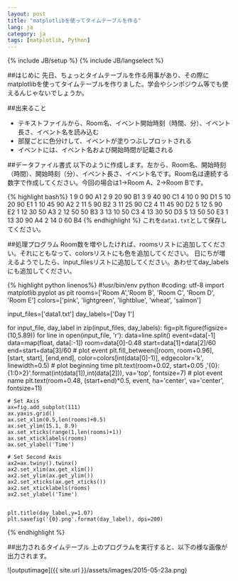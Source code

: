 ```yaml
---
layout: post
title: "matplotlibを使ってタイムテーブルを作る"
lang: ja
category: ja
tags: [matplotlib, Python]
---
```

{% include JB/setup %}
{% include JB/langselect %}

<!--Generate timetable using matplotlib-->

##はじめに
先日、ちょっとタイムテーブルを作る用事があり、その際にmatplotlibを使ってタイムテーブルを作りました。学会やシンポジウム等でも使えるんじゃないでしょうか。

##出来ること

* テキストファイルから、Room名、イベント開始時刻（時間、分）、イベント長さ、イベント名を読み込む
* 部屋ごとに色分けして、イベントが塗りつぶしプロットされる
* イベントには、イベント名および開始時間が記載される

##データファイル書式
以下のように作成します。左から、Room名、開始時刻（時間）、開始時刻（分）、イベント長さ、イベント名です。Room名は連続する数字で作成してください。今回の場合は1->Room A、2->Room Bです。

{% highlight bash%}
1	9	0	90	A1
2	9	20	90	B1
3	9	40	90	C1
4	10	0	90	D1
5	10	20	90	E1
1	10	45	90	A2
2	11	5	90	B2
3	11	25	90	C2
4	11	45	90	D2
5	12	5	90	E2
1	12	30	50	A3
2	12	50	50	B3
3	13	10	50	C3
4	13	30	50	D3
5	13	50	50	E3
1	13	30	90	A4
2	14	0	60	B4
{% endhighlight %}
これを``data1.txt``として保存してください。

##処理プログラム
Room数を増やしたければ、roomsリストに追加してください。それにともなって、colorsリストにも色を追加してください。
日にちが増えるようでしたら、input_filesリストに追加してください。あわせてday_labelsにも追加してください。

{% highlight python linenos%}
#!usr/bin/env python
#coding: utf-8
import matplotlib.pyplot as plt
rooms=['Room A','Room B', 'Room C', 'Room D', 'Room E']
colors=['pink', 'lightgreen', 'lightblue', 'wheat', 'salmon']

input_files=['data1.txt']
day_labels=['Day 1']


for input_file, day_label in zip(input_files, day_labels):
    fig=plt.figure(figsize=(10,5.89))
    for line in open(input_file, 'r'):
        data=line.split()
        event=data[-1]
        data=map(float, data[:-1])
        room=data[0]-0.48
        start=data[1]+data[2]/60
        end=start+data[3]/60
        # plot event
        plt.fill_between([room, room+0.96], [start, start], [end,end], color=colors[int(data[0]-1)], edgecolor='k', linewidth=0.5)
        # plot beginning time
        plt.text(room+0.02, start+0.05 ,'{0}:{1:0>2}'.format(int(data[1]),int(data[2])), va='top', fontsize=7)
        # plot event name
        plt.text(room+0.48, (start+end)*0.5, event, ha='center', va='center', fontsize=11)

    # Set Axis
    ax=fig.add_subplot(111)
    ax.yaxis.grid()
    ax.set_xlim(0.5,len(rooms)+0.5)
    ax.set_ylim(15.1, 8.9)
    ax.set_xticks(range(1,len(rooms)+1))
    ax.set_xticklabels(rooms)
    ax.set_ylabel('Time')

    # Set Second Axis
    ax2=ax.twiny().twinx()
    ax2.set_xlim(ax.get_xlim())
    ax2.set_ylim(ax.get_ylim())
    ax2.set_xticks(ax.get_xticks())
    ax2.set_xticklabels(rooms)
    ax2.set_ylabel('Time')


    plt.title(day_label,y=1.07)
    plt.savefig('{0}.png'.format(day_label), dpi=200)


{% endhighlight %}

##出力されるタイムテーブル
上のプログラムを実行すると、以下の様な画像が出力されます。

![outputimage]({{ site.url }}/assets/images/2015-05-23a.png)